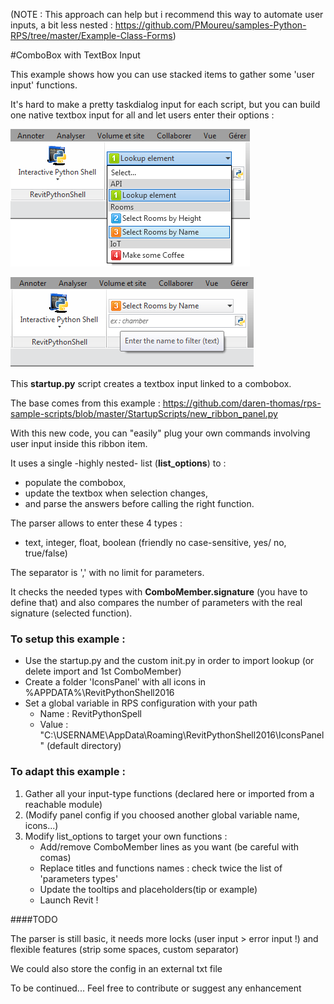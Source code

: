 (NOTE : This approach can help but i recommend this way to automate user inputs, a bit less nested :
https://github.com/PMoureu/samples-Python-RPS/tree/master/Example-Class-Forms)

#ComboBox with TextBox Input 

This example shows how you can use stacked items to gather some 'user input' functions.

It's hard to make a pretty taskdialog input for each script, but you can build one native textbox input for all and let users enter their options :


![](capture1.png)

 
![](capture2.png)


This __startup.py__ script creates a textbox input linked to a combobox.

The base comes from this example :
https://github.com/daren-thomas/rps-sample-scripts/blob/master/StartupScripts/new_ribbon_panel.py

With this new code, you can "easily" plug your own commands involving user input inside this ribbon item.

It uses a single -highly nested- list (__list_options__) to :
- populate the combobox, 
- update the textbox when selection changes, 
- and parse the answers before calling the right function.

The parser allows to enter these 4 types : 
- text, integer, float, boolean (friendly no case-sensitive, yes/ no, true/false)

The separator is ',' with no limit for parameters.

It checks the needed types with __ComboMember.signature__ (you have to define that)
and also compares the number of parameters with the real signature (selected function).


### To setup this example :

- Use the startup.py and the custom init.py in order to import lookup (or delete import and 1st ComboMember)
- Create a folder 'IconsPanel' with all icons in %APPDATA%\RevitPythonShell2016 
- Set a global variable in RPS configuration with your path
    - Name : RevitPythonSpell
    - Value : "C:\USERNAME\AppData\Roaming\RevitPythonShell2016\IconsPanel" (default directory)


### To adapt this example :
1. Gather all your input-type functions (declared here or imported from a reachable module)
2. (Modify panel config if you choosed another global variable name, icons...)
3. Modify list_options to target your own functions :
    - Add/remove ComboMember lines as you want (be careful with comas)
    - Replace titles and functions names : check twice the list of 'parameters types'
    - Update the tooltips and placeholders(tip or example)
    - Launch Revit !


####TODO

The parser is still basic, it needs more locks (user input > error input !)
and flexible features (strip some spaces, custom separator)

We could also store the config in an external txt file

To be continued...
Feel free to contribute or suggest any enhancement
